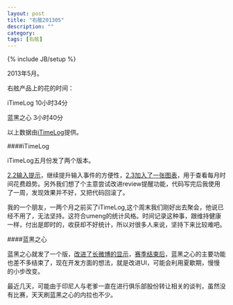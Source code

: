 ```yaml
---
layout: post
title: "右舷201305"
description: ""
category: 
tags: [右舷]
---
```

{% include JB/setup %}

2013年5月。

右舷产品上的花的时间：

iTimeLog 10小时34分

蓝黑之心  3小时40分

以上数据由[iTimeLog](https://itunes.apple.com/cn/app/itimelog/id423263073?l=en&mt=8)提供。

####iTimeLog

iTimeLog五月份发了两个版本。

[2.2输入提示](http://starb.me/2013/05/02/itimelog22-input-candiated/)，继续提升输入事件的方便性，[2.3加入了一张图表](http://starb.me/2013/05/22/itimelog23/)，用于查看每月时间花费趋势。另外我们想了个主意尝试改进review提醒功能，代码写完后我使用了一周，发现效果并不好，又把代码回滚了。

我的一个朋友，一两个月之前买了iTimeLog,这个周末我们刚好出去聚会，他说已经不用了，无法坚持。这符合umeng的统计风格。时间记录这种事，跟维持健康一样，付出是即时的，收获却不好统计，所以对很多人来说，坚持下来比较难吧。

####蓝黑之心

蓝黑之心就发了一个版，[改进了长微博的显示](http://starb.me/2013/05/24/nera18/)，[赛季结束后](http://starb.me/2013/05/23/20122013/)，蓝黑之心的主要功能也差不多结束了，现在开发方面的想法，就是改进UI，可能会利用夏歇期，慢慢的小步改变。

最近几天，可能由于印尼人与老爹一直在进行俱乐部股份转让相关的谈判，虽然没有比赛，天天刷蓝黑之心的内拉也不少。